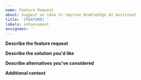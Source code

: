 ```yaml
---
name: Feature Request
about: Suggest an idea to improve NimbleEdge AI Assistant
title: '[FEATURE] '
labels: enhancement
assignees: ''
---
```


**Describe the feature request**

**Describe the solution you'd like**

**Describe alternatives you've considered**

**Additional context**